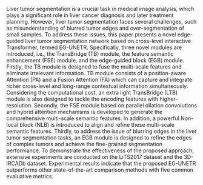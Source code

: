 Liver tumor segmentation is a crucial task in medical image analysis, which plays a significant role in liver cancer diagnosis and later treatment planning. However, liver tumor segmentation faces several challenges, such as misunderstanding of blurred tumor edges and over-segmentation of small samples. To address these issues, this paper presents a novel edge-guided liver tumor segmentation network based on cross-level interactive Transformer, termed EG-UNETR. Specifically, three novel modules are introduced, i.e., the TransBridge (TB) module, the feature semantic enhancement (FSE) module, and the edge-guided block (EGB) module. Firstly, the TB module is designed to fuse the multi-scale features and eliminate irrelevant information. TB module consists of a position-aware Attention (PA) and a Fusion Attention (FA) which can capture and integrate richer cross-level and long-range contextual information simultaneously. Considering the computational cost, an extra light TransBridge (LTB) module is also designed to tackle the encoding features with higher-resolution. Secondly, the FSE module based on parallel dilation convolutions and hybrid attention mechanisms is developed to generate the comprehensive multi-scale semantic features. In addition, a powerful Non-local block (NLB) is introduced to align and refine these multi-scale semantic features. Thirdly, to address the issue of blurring edges in the liver tumor segmentation tasks, an EGB module is designed to refine the edges of complex tumors and achieve the fine-grained segmentation performance. To demonstrate the effectiveness of the proposed approach, extensive experiments are conducted on the LiTS2017 dataset and the 3D-IRCADb dataset. Experimental results indicate that the proposed EG-UNETR outperforms other state-of-the-art comparison methods with five common evaluative metrics.

